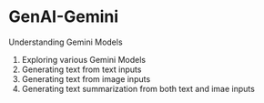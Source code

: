 # GenAI-Gemini
Understanding Gemini Models
1. Exploring various Gemini Models
2. Generating text from text inputs
3. Generating text from image inputs
4. Generating text summarization from both text and imae inputs
